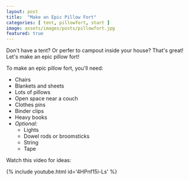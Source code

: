 ```yaml
---
layout: post
title:  "Make an Epic Pillow Fort"
categories: [ tent, pillowfort, start ]
image: assets/images/posts/pillowfort.jpg
featured: true
---
```


Don't have a tent? Or perfer to campout inside your house? That's great! Let's make an epic pillow fort!

To make an epic pillow fort, you'll need:

* Chairs
* Blankets and sheets
* Lots of pillows
* Open space near a couch
* Clothes pins
* Binder clips
* Heavy books
* <em>Optional:</em>
   * Lights
   * Dowel rods or broomsticks
   * String
   * Tape

Watch this video for ideas:

{% include youtube.html id='4HPnf15i-Ls' %}